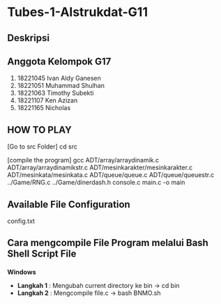 # Tubes-1-Alstrukdat-G11

## Deskripsi

## Anggota Kelompok G17
1. 18221045 Ivan Aldy Ganesen 
2. 18221051 Muhammad Shulhan
3. 18221063 Timothy Subekti
4. 18221107 Ken Azizan
5. 18221165 Nicholas

## HOW TO PLAY
[Go to src Folder]
cd src

[compile the program]
gcc ADT/array/arraydinamik.c ADT/array/arraydinamikstr.c ADT/mesinkarakter/mesinkarakter.c ADT/mesinkata/mesinkata.c ADT/queue/queue.c ADT/queue/queuestr.c ../Game/RNG.c ../Game/dinerdash.h console.c main.c -o main

## Available File Configuration
config.txt

## Cara mengcompile File Program melalui Bash Shell Script File
<h1 style="font-size:1.5vw"><b>Windows</b></h1>
<ul> 
    <li> <b>Langkah 1</b> : Mengubah current directory ke bin -> cd bin </li>
    <li> <b>Langkah 2</b> : Mengcompile file.c -> bash BNMO.sh </li>
</ul>
